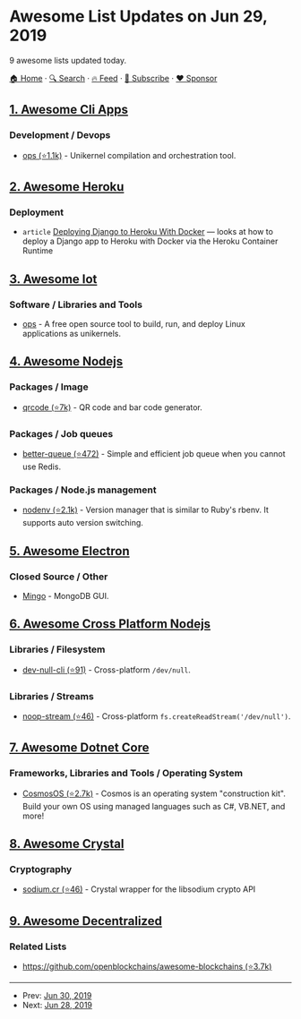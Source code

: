 # Awesome List Updates on Jun 29, 2019

9 awesome lists updated today.

[🏠 Home](/README.md) · [🔍 Search](https://www.trackawesomelist.com/search/) · [🔥 Feed](https://www.trackawesomelist.com/rss.xml) · [📮 Subscribe](https://trackawesomelist.us17.list-manage.com/subscribe?u=d2f0117aa829c83a63ec63c2f&id=36a103854c) · [❤️  Sponsor](https://github.com/sponsors/theowenyoung)



## [1. Awesome Cli Apps](/content/agarrharr/awesome-cli-apps/README.md)

### Development / Devops

*   [ops (⭐1.1k)](https://github.com/nanovms/ops) - Unikernel compilation and orchestration tool.

## [2. Awesome Heroku](/content/ianstormtaylor/awesome-heroku/README.md)

### Deployment

*   `article` [Deploying Django to Heroku With Docker](https://testdriven.io/blog/deploying-django-to-heroku-with-docker/) — looks at how to deploy a Django app to Heroku with Docker via the Heroku Container Runtime

## [3. Awesome Iot](/content/HQarroum/awesome-iot/README.md)

### Software / Libraries and Tools

*   [ops](https://ops.city/) - A free open source tool to build, run, and deploy Linux applications as unikernels.

## [4. Awesome Nodejs](/content/sindresorhus/awesome-nodejs/README.md)

### Packages / Image

*   [qrcode (⭐7k)](https://github.com/soldair/node-qrcode) - QR code and bar code generator.

### Packages / Job queues

*   [better-queue (⭐472)](https://github.com/diamondio/better-queue) - Simple and efficient job queue when you cannot use Redis.

### Packages / Node.js management

*   [nodenv (⭐2.1k)](https://github.com/nodenv/nodenv) - Version manager that is similar to Ruby's rbenv. It supports auto version switching.

## [5. Awesome Electron](/content/sindresorhus/awesome-electron/README.md)

### Closed Source / Other

*   [Mingo](https://mingo.io) - MongoDB GUI.

## [6. Awesome Cross Platform Nodejs](/content/bcoe/awesome-cross-platform-nodejs/README.md)

### Libraries / Filesystem

*   [dev-null-cli (⭐91)](https://github.com/sindresorhus/dev-null-cli) - Cross-platform `/dev/null`.

### Libraries / Streams

*   [noop-stream (⭐46)](https://github.com/sindresorhus/noop-stream) - Cross-platform `fs.createReadStream('/dev/null')`.

## [7. Awesome Dotnet Core](/content/thangchung/awesome-dotnet-core/README.md)

### Frameworks, Libraries and Tools / Operating System

*   [CosmosOS (⭐2.7k)](https://github.com/CosmosOS/Cosmos) - Cosmos is an operating system "construction kit". Build your own OS using managed languages such as C#, VB.NET, and more!

## [8. Awesome Crystal](/content/veelenga/awesome-crystal/README.md)

### Cryptography

*   [sodium.cr (⭐46)](https://github.com/didactic-drunk/sodium.cr) - Crystal wrapper for the libsodium crypto API

## [9. Awesome Decentralized](/content/croqaz/awesome-decentralized/README.md)

### Related Lists

*   [https://github.com/openblockchains/awesome-blockchains (⭐3.7k)](https://github.com/openblockchains/awesome-blockchains)

---

- Prev: [Jun 30, 2019](/content/2019/06/30/README.md)
- Next: [Jun 28, 2019](/content/2019/06/28/README.md)
